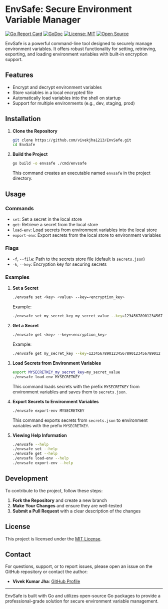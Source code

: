 # EnvSafe: Secure Environment Variable Manager

[![Go Report Card](https://goreportcard.com/badge/github.com/vivekjha1213/EnvSafe)](https://goreportcard.com/report/github.com/vivekjha1213/EnvSafe)
[![GoDoc](https://godoc.org/github.com/vivekjha1213/EnvSafe?status.svg)](https://godoc.org/github.com/vivekjha1213/EnvSafe)
[![License: MIT](https://img.shields.io/badge/License-MIT-yellow.svg)](https://opensource.org/licenses/MIT)
[![Open Source](https://badges.frapsoft.com/os/v1/open-source.svg?v=103)](https://opensource.org/)

EnvSafe is a powerful command-line tool designed to securely manage environment variables. It offers robust functionality for setting, retrieving, exporting, and loading environment variables with built-in encryption support.

## Features

- Encrypt and decrypt environment variables
- Store variables in a local encrypted file
- Automatically load variables into the shell on startup
- Support for multiple environments (e.g., dev, staging, prod)

## Installation

1. **Clone the Repository**
   ```bash
   git clone https://github.com/vivekjha1213/EnvSafe.git
   cd EnvSafe
   ```

2. **Build the Project**
   ```bash
   go build -o envsafe ./cmd/envsafe
   ```
   This command creates an executable named `envsafe` in the project directory.

## Usage

### Commands

- `set`: Set a secret in the local store
- `get`: Retrieve a secret from the local store
- `load-env`: Load secrets from environment variables into the local store
- `export-env`: Export secrets from the local store to environment variables

### Flags

- `-f`, `--file`: Path to the secrets store file (default is `secrets.json`)
- `-k`, `--key`: Encryption key for securing secrets

### Examples

1. **Set a Secret**
   ```bash
   ./envsafe set <key> <value> --key=<encryption_key>
   ```
   Example:
   ```bash
   ./envsafe set my_secret_key my_secret_value --key=12345678901234567890123456789012
   ```

2. **Get a Secret**
   ```bash
   ./envsafe get <key> --key=<encryption_key>
   ```
   Example:
   ```bash
   ./envsafe get my_secret_key --key=12345678901234567890123456789012
   ```

3. **Load Secrets from Environment Variables**
   ```bash
   export MYSECRETKEY_my_secret_key=my_secret_value
   ./envsafe load-env MYSECRETKEY
   ```
   This command loads secrets with the prefix `MYSECRETKEY` from environment variables and saves them to `secrets.json`.

4. **Export Secrets to Environment Variables**
   ```bash
   ./envsafe export-env MYSECRETKEY
   ```
   This command exports secrets from `secrets.json` to environment variables with the prefix `MYSECRETKEY`.

5. **Viewing Help Information**
   ```bash
   ./envsafe --help
   ./envsafe set --help
   ./envsafe get --help
   ./envsafe load-env --help
   ./envsafe export-env --help
   ```

## Development

To contribute to the project, follow these steps:

1. **Fork the Repository** and create a new branch
2. **Make Your Changes** and ensure they are well-tested
3. **Submit a Pull Request** with a clear description of the changes

## License

This project is licensed under the [MIT License](LICENSE).

## Contact

For questions, support, or to report issues, please open an issue on the GitHub repository or contact the author:

- **Vivek Kumar Jha**: [GitHub Profile](https://github.com/vivekjha1213)

---

EnvSafe is built with Go and utilizes open-source Go packages to provide a professional-grade solution for secure environment variable management.
